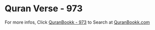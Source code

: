# Quran Verse - 973 

For more infos, Click [QuranBookk - 973](https://www.quranbookk.com/quran/search?q=973) to Search at [QuranBookk.com](http://quranbookk.com/)